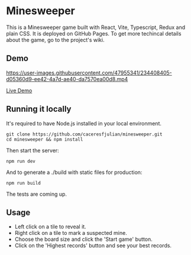 # Minesweeper

This is a Minesweeper game built with React, Vite, Typescript, Redux and plain CSS. It is deployed on GitHub Pages. To get more techincal details about the game, go to the project's wiki.

## Demo

https://user-images.githubusercontent.com/47955341/234408405-d05360d9-ee42-4a7d-ae40-da7570ea00d8.mp4

[Live Demo](https://caceresfjulian.github.io/minesweeper/)

## Running it locally

It's required to have Node.js installed in your local environment.

```
git clone https://github.com/caceresfjulian/minesweeper.git
cd minesweeper && npm install
```

Then start the server:

```
npm run dev
```

And to generate a ./build with static files for production:

```
npm run build
```

The tests are coming up.

## Usage

- Left click on a tile to reveal it.
- Right click on a tile to mark a suspected mine.
- Choose the board size and click the 'Start game' button.
- Click on the 'Highest records' button and see your best records.
